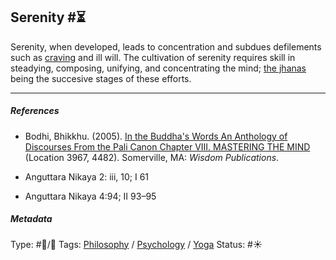 ## Serenity #⏳

Serenity, when developed, leads to concentration and subdues defilements such as [craving](Craving.md) and ill will. The cultivation of serenity requires skill in steadying, composing, unifying, and concentrating the mind; [the jhanas](The%20jhanas.md) being the succesive stages of these efforts. 

---

##### References

* Bodhi, Bhikkhu. (2005). [In the Buddha's Words An Anthology of Discourses From the Pali Canon Chapter VIII. MASTERING THE MIND](In%20the%20Buddha's%20Words%20An%20Anthology%20of%20Discourses%20From%20the%20Pali%20Canon%20Chapter%20VIII.%20MASTERING%20THE%20MIND.md) (Location 3967, 4482). Somerville, MA: *Wisdom Publications*.

* Anguttara Nikaya 2: iii, 10; I 61

* Anguttara Nikaya 4:94; II 93–95

##### Metadata

Type: #🔵/🔵 
Tags:  [Philosophy](Philosophy.md) / [Psychology](Psychology.md) / [Yoga](Yoga.md)
Status:  #☀️ 
